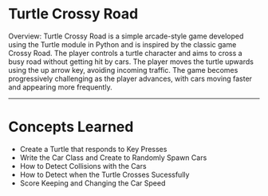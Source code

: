 # Turtle Crossy Road
Overview: Turtle Crossy Road is a simple arcade-style game developed using the Turtle module in Python and is inspired by the classic game Crossy Road. The player controls a turtle character and aims to cross a busy road without getting hit by cars. The player moves the turtle upwards using the up arrow key, avoiding incoming traffic. The game becomes progressively challenging as the player advances, with cars moving faster and appearing more frequently.

---
# Concepts Learned
- Create a Turtle that responds to Key Presses
- Write the Car Class and Create to Randomly Spawn Cars
- How to Detect Collisions with the Cars
- How to Detect when the Turtle Crosses Sucessfully
- Score Keeping and Changing the Car Speed
